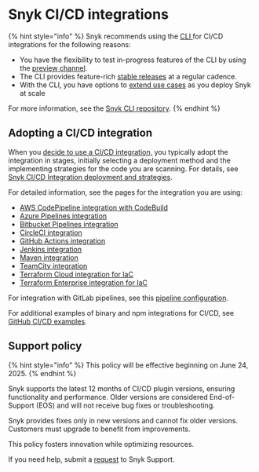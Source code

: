# Snyk CI/CD integrations

{% hint style="info" %}
Snyk recommends using the [CLI ](../../snyk-cli/)for CI/CD integrations for the following reasons:

* You have the flexibility to test in-progress features of the CLI by using the [preview channel](../../snyk-cli/releases-and-channels-for-the-snyk-cli.md#preview).
* The CLI provides feature-rich [stable releases](../../snyk-cli/releases-and-channels-for-the-snyk-cli.md#stable) at a regular cadence.
* With the CLI, you have options to [extend use cases](../../snyk-cli/scan-and-maintain-projects-using-the-cli/cli-tools/) as you deploy Snyk at scale

For more information, see the  [Snyk CLI repository](https://github.com/snyk/cli).
{% endhint %}

## Adopting a CI/CD integration

When you [decide to use a CI/CD integration,](../git-repository-and-ci-cd-integrations-comparisons.md) you typically adopt the integration in stages, initially selecting a deployment method and the implementing strategies for the code you are scanning. For details, see [Snyk CI/CD Integration deployment and strategies](snyk-ci-cd-integration-deployment-and-strategies/).

For detailed information, see the pages for the integration you are using:

* [AWS CodePipeline integration with CodeBuild](aws-codepipeline-integration-by-adding-a-snyk-scan-stage.md)
* [Azure Pipelines integration](azure-pipelines-integration/)
* [Bitbucket Pipelines integration](bitbucket-pipelines-integration-using-a-snyk-pipe/)
* [CircleCI integration](circleci-integration-using-a-snyk-orb.md)
* [GitHub Actions integration](github-actions-for-snyk-setup-and-checking-for-vulnerabilities/)
* [Jenkins integration](jenkins-plugin-integration-with-snyk.md)
* [Maven integration](maven-plugin-integration-with-snyk.md)
* [TeamCity integration](teamcity-jetbrains-integration-using-the-snyk-security-plugin/)
* [Terraform Cloud integration for IaC](terraform-cloud-integration-for-snyk-iac-using-run-tasks/)
* [Terraform Enterprise integration for IaC](terraform-enterprise-integration-for-snyk-iac.md)

For integration with GitLab pipelines, see this [pipeline configuration](https://github.com/snyk-labs/snyk-cicd-integration-examples/blob/master/GitLabCICD/gitlab-npm.yml).

For additional examples of binary and npm integrations for CI/CD, see [GitHub CI/CD examples](https://github.com/snyk-labs/snyk-cicd-integration-examples).

## Support policy <a href="#support-policy" id="support-policy"></a>

{% hint style="info" %}
This policy will be effective beginning on June 24, 2025.
{% endhint %}

Snyk supports the latest 12 months of CI/CD plugin versions, ensuring functionality and performance. Older versions are considered End-of-Support (EOS) and will not receive bug fixes or troubleshooting.

Snyk provides fixes only in new versions and cannot fix older versions. Customers must upgrade to benefit from improvements.

This policy fosters innovation while optimizing resources.

If you need help, submit a [request](https://support.snyk.io/) to Snyk Support.
